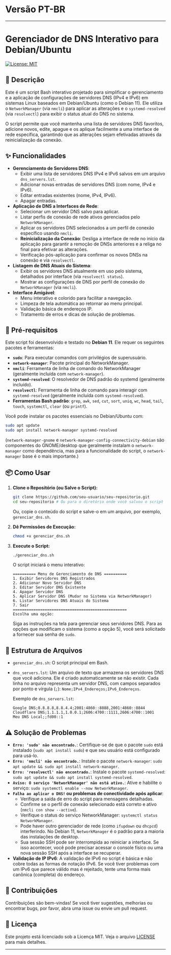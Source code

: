 # Versão PT-BR

---

# Gerenciador de DNS Interativo para Debian/Ubuntu

[![License: MIT](https://img.shields.io/badge/License-MIT-yellow.svg)](https://opensource.org/licenses/MIT)

## 📝 Descrição

Este é um script Bash interativo projetado para simplificar o gerenciamento e a aplicação de configurações de servidores DNS (IPv4 e IPv6) em sistemas Linux baseados em Debian/Ubuntu (como o Debian 11). Ele utiliza o `NetworkManager` (via `nmcli`) para aplicar as alterações e o `systemd-resolved` (via `resolvectl`) para exibir o status atual do DNS no sistema.

O script permite que você mantenha uma lista de servidores DNS favoritos, adicione novos, edite, apague e os aplique facilmente a uma interface de rede específica, garantindo que as alterações sejam efetivadas através da reinicialização da conexão.

## ✨ Funcionalidades

*   **Gerenciamento de Servidores DNS**:
    *   Exibir uma lista de servidores DNS IPv4 e IPv6 salvos em um arquivo `dns_servers.lst`.
    *   Adicionar novas entradas de servidores DNS (com nome, IPv4 e IPv6).
    *   Editar entradas existentes (nome, IPv4, IPv6).
    *   Apagar entradas.
*   **Aplicação de DNS a Interfaces de Rede**:
    *   Selecionar um servidor DNS salvo para aplicar.
    *   Listar perfis de conexão de rede ativos gerenciados pelo `NetworkManager`.
    *   Aplicar os servidores DNS selecionados a um perfil de conexão específico usando `nmcli`.
    *   **Reinicialização da Conexão**: Desliga a interface de rede no início da aplicação para garantir a remoção de DNSs anteriores e a religa no final para efetivar as alterações.
    *   Verificação pós-aplicação para confirmar os novos DNSs na conexão e via `resolvectl`.
*   **Listagem de DNS Atuais do Sistema**:
    *   Exibir os servidores DNS atualmente em uso pelo sistema, detalhados por interface (via `resolvectl status`).
    *   Mostrar as configurações de DNS por perfil de conexão do `NetworkManager` (via `nmcli`).
*   **Interface Amigável**:
    *   Menu interativo e colorido para facilitar a navegação.
    *   Limpeza de tela automática ao retornar ao menu principal.
    *   Validação básica de endereços IP.
    *   Tratamento de erros e dicas de solução de problemas.

## 🚀 Pré-requisitos

Este script foi desenvolvido e testado no **Debian 11**. Ele requer os seguintes pacotes e ferramentas:

*   **`sudo`**: Para executar comandos com privilégios de superusuário.
*   **`network-manager`**: Pacote principal do NetworkManager.
*   **`nmcli`**: Ferramenta de linha de comando do NetworkManager (geralmente incluída com `network-manager`).
*   **`systemd-resolved`**: O resolvedor de DNS padrão do systemd (geralmente incluído).
*   **`resolvectl`**: Ferramenta de linha de comando para interagir com `systemd-resolved` (geralmente incluída com `systemd-resolved`).
*   **Ferramentas Bash padrão**: `grep`, `awk`, `sed`, `cut`, `sort`, `uniq`, `wc`, `head`, `tail`, `touch`, `systemctl`, `clear` (ou `printf`).

Você pode instalar os pacotes essenciais no Debian/Ubuntu com:

```bash
sudo apt update
sudo apt install network-manager systemd-resolved
```
(`network-manager-gnome` e `network-manager-config-connectivity-debian` são componentes do GNOME/desktop que geralmente instalam o `network-manager` como dependência, mas para a funcionalidade do script, o `network-manager` base é o mais importante.)

## 📦 Como Usar

1.  **Clone o Repositório (ou Salve o Script):**
    ```bash
    git clone https://github.com/seu-usuario/seu-repositorio.git
    cd seu-repositorio # Ou para o diretório onde você salvou o script
    ```
    Ou, copie o conteúdo do script e salve-o em um arquivo, por exemplo, `gerenciar_dns.sh`.

2.  **Dê Permissões de Execução:**
    ```bash
    chmod +x gerenciar_dns.sh
    ```

3.  **Execute o Script:**
    ```bash
    ./gerenciar_dns.sh
    ```

    O script iniciará o menu interativo:

    ```
    ========== Menu de Gerenciamento de DNS ==========
    1. Exibir Servidores DNS Registrados
    2. Adicionar Novo Servidor DNS
    3. Editar Servidor DNS Existente
    4. Apagar Servidor DNS
    5. Aplicar Servidor DNS (Mudar no Sistema via NetworkManager)
    6. Listar Servidores DNS Atuais do Sistema
    7. Sair
    ==================================================
    Escolha uma opção:
    ```

    Siga as instruções na tela para gerenciar seus servidores DNS. Para as opções que modificam o sistema (como a opção 5), você será solicitado a fornecer sua senha de `sudo`.

## 📂 Estrutura de Arquivos

*   `gerenciar_dns.sh`: O script principal em Bash.
*   `dns_servers.lst`: Um arquivo de texto que armazena os servidores DNS que você adiciona. Ele é criado automaticamente se não existir. Cada linha no arquivo representa um servidor DNS, com campos separados por ponto e vírgula (`;`): `Nome;IPv4_Endereços;IPv6_Endereços`.

    Exemplo de `dns_servers.lst`:
    ```
    Google DNS;8.8.8.8,8.8.4.4;2001:4860::8888,2001:4860::8844
    Cloudflare DNS;1.1.1.1,1.0.0.1;2606:4700::1111,2606:4700::1001
    Meu DNS Local;;fd00::1
    ```

## ⚠️ Solução de Problemas

*   **`Erro: 'sudo' não encontrado.`**: Certifique-se de que o pacote `sudo` está instalado (`sudo apt install sudo`) e que seu usuário está configurado para usá-lo.
*   **`Erro: 'nmcli' não encontrado.`**: Instale o pacote `network-manager`: `sudo apt update && sudo apt install network-manager`.
*   **`Erro: 'resolvectl' não encontrado.`**: Instale o pacote `systemd-resolved`: `sudo apt update && sudo apt install systemd-resolved`.
*   **`Aviso: O serviço 'NetworkManager' não está ativo.`**: Ative e habilite o serviço: `sudo systemctl enable --now NetworkManager`.
*   **`Falha ao aplicar o DNS!` ou problemas de conectividade após aplicar**:
    *   Verifique a saída de erro do script para mensagens detalhadas.
    *   Confirme se o perfil de conexão selecionado está correto e ativo (`nmcli con show --active`).
    *   Verifique o status do serviço NetworkManager: `systemctl status NetworkManager`.
    *   Pode haver outro gerenciador de rede (como `ifupdown` ou `dhcpcd`) interferindo. No Debian 11, `NetworkManager` é o padrão para a maioria das instalações de desktop.
    *   Sua sessão SSH pode ser interrompida ao reiniciar a interface. Se isso acontecer, você pode precisar acessar o console físico ou uma nova sessão SSH após a interface se recuperar.
*   **Validação de IP IPv6**: A validação de IPv6 no script é básica e não cobre todas as formas de notação IPv6. Se você tiver problemas com um IPv6 que parece válido mas é rejeitado, tente uma forma mais canônica (completa) do endereço.

## 🤝 Contribuições

Contribuições são bem-vindas! Se você tiver sugestões, melhorias ou encontrar bugs, por favor, abra uma issue ou envie um pull request.

## 📄 Licença

Este projeto está licenciado sob a Licença MIT. Veja o arquivo [LICENSE](LICENSE) para mais detalhes.

---

